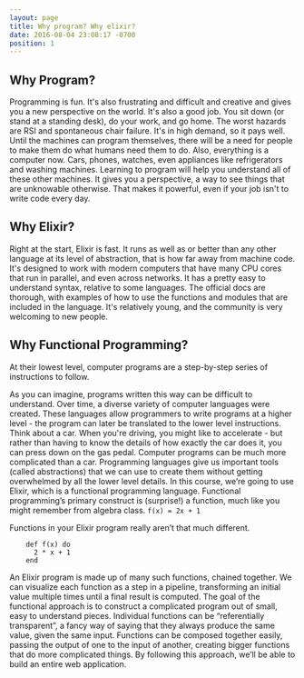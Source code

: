 ```yaml
---
layout: page
title: Why program? Why elixir?
date: 2016-08-04 23:08:17 -0700
position: 1
---
```


## Why Program?
  Programming is fun. It's also frustrating and difficult and creative and gives you a new perspective on the world. It's also a good job. You sit down (or stand at a standing desk), do your work, and go home. The worst hazards are RSI and spontaneous chair failure. It's in high demand, so it pays well. Until the machines can program themselves, there will be a need for people to make them do what humans need them to do. Also, everything is a computer now. Cars, phones, watches, even appliances like refrigerators and washing machines. Learning to program will help you understand all of these other machines. It gives you a perspective, a way to see things that are unknowable otherwise. That makes it powerful, even if your job isn't to write code every day.

## Why Elixir?
  Right at the start, Elixir is fast. It runs as well as or better than any other language at its level of abstraction, that is how far away from machine code. It's designed to work with modern computers that have many CPU cores that run in parallel, and even across networks. It has a pretty easy to understand syntax, relative to some languages. The official docs are thorough, with examples of how to use the functions and modules that are included in the language. It's relatively young, and the community is very welcoming to new people.
  
## Why Functional Programming?
  
  At their lowest level, computer programs are a step-by-step series of instructions to follow.

  As you can imagine, programs written this way can be difficult to understand. Over time, a diverse variety of computer languages were created. These languages allow programmers to write programs at a higher level - the program can later be translated to the lower level instructions.
  Think about a car. When you're driving, you might like to accelerate - but rather than having to know the details of how exactly the car does it, you can press down on the gas pedal.
  Computer programs can be much more complicated than a car. Programming languages give us important tools (called abstractions) that we can use to create them without getting overwhelmed by all the lower level details.
  In this course, we’re going to use Elixir, which is a functional programming language. Functional programming’s primary construct is (surprise!) a function, much like you might remember from algebra class.
  `f(x) = 2x + 1`
  
  Functions in your Elixir program really aren’t that much different.
  
  ```
      def f(x) do
        2 * x + 1
      end
  ```    
  
  An Elixir program is made up of many such functions, chained together. We can visualize each function as a step in a pipeline, transforming an initial value multiple times until a final result is computed. 
  The goal of the functional approach is to construct a complicated program out of small, easy to understand pieces. Individual functions can be “referentially transparent”, a fancy way of saying that they always produce the same value, given the same input. Functions can be composed together easily, passing the output of one to the input of another, creating bigger functions that do more complicated things. By following this approach, we’ll be able to build an entire web application. 
  
